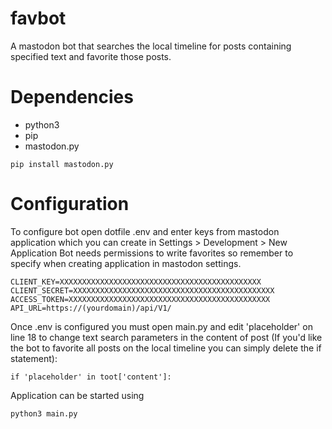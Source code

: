 # favbot
A mastodon bot that searches the local timeline for posts containing specified text and favorite those posts.

# Dependencies 

* python3
* pip
* mastodon.py

```
pip install mastodon.py
```

# Configuration

To configure bot open dotfile .env and enter keys from mastodon application which you can create in Settings > Development > New Application
Bot needs permissions to write favorites so remember to specify when creating application in mastodon settings.

```
CLIENT_KEY=XXXXXXXXXXXXXXXXXXXXXXXXXXXXXXXXXXXXXXXXXXXXX
CLIENT_SECRET=XXXXXXXXXXXXXXXXXXXXXXXXXXXXXXXXXXXXXXXXXXXXX
ACCESS_TOKEN=XXXXXXXXXXXXXXXXXXXXXXXXXXXXXXXXXXXXXXXXXXXXX
API_URL=https://(yourdomain)/api/V1/
```

Once .env is configured you must open main.py and edit 'placeholder' on line 18 to change text search parameters in the content of post
(If you'd like the bot to favorite all posts on the local timeline you can simply delete the if statement):

```
if 'placeholder' in toot['content']:
```

Application can be started using

```
python3 main.py
```
